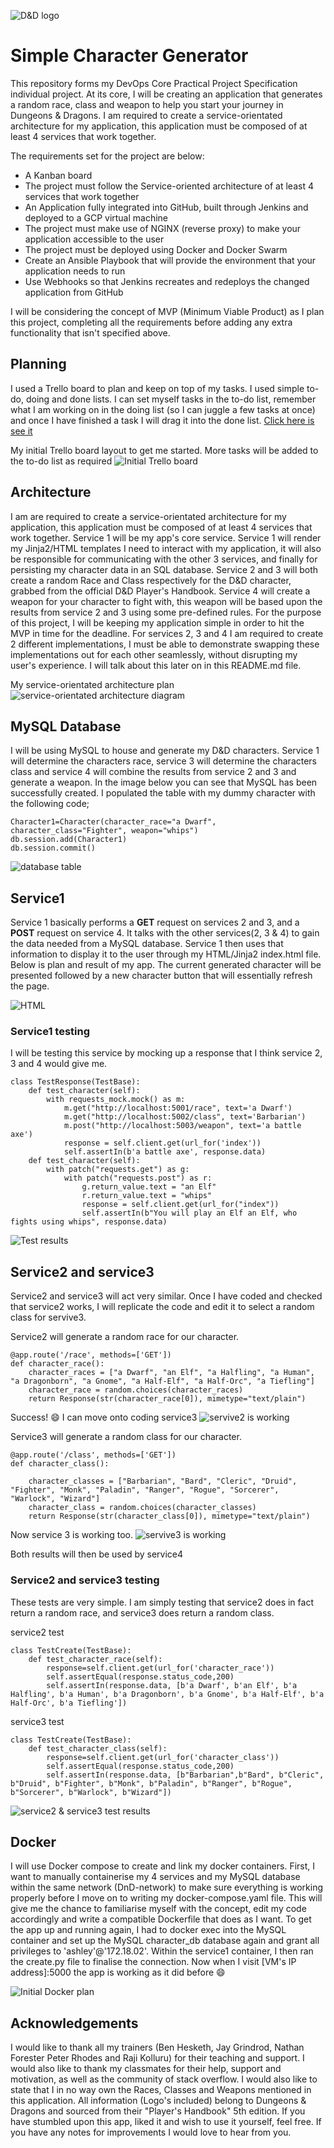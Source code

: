 ![D&D logo](https://db4sgowjqfwig.cloudfront.net/game_systems/251/assets/357032/DnD5E_Large.png?1407685841)
# Simple Character Generator

This repository forms my DevOps Core Practical Project Specification individual project. At its core, I will be creating an application that generates a random race, class and weapon to help you start your journey in Dungeons & Dragons. I am required to create a service-orientated architecture for my application, this application must be composed of at least 4 services that work together.

The requirements set for the project are below:

- A Kanban board
- The project must follow the Service-oriented architecture of at least 4 services that work together
- An Application fully integrated into GitHub, built through Jenkins and deployed to a GCP virtual machine
- The project must make use of NGINX (reverse proxy) to make your application accessible to the user
- The project must be deployed using Docker and Docker Swarm
- Create an Ansible Playbook that will provide the environment that your application needs to run
- Use Webhooks so that Jenkins recreates and redeploys the changed application from GitHub

I will be considering the concept of MVP (Minimum Viable Product) as I plan this project, completing all the requirements before adding any extra functionality that isn't specified above.

## Planning
I used a Trello board to plan and keep on top of my tasks. I used simple to-do, doing and done lists. I can set myself tasks in the to-do list, remember what I am working on in the doing list (so I can juggle a few tasks at once) and once I have finished a task I will drag it into the done list. [Click here is see it](https://trello.com/b/yaZs4MWM/dd-character-generator)

My initial Trello board layout to get me started. More tasks will be added to the to-do list as required
![Initial Trello board](https://trello-attachments.s3.amazonaws.com/602d3594eb14c72fafa7733c/602fea0f92ff805d8db0d4d4/a73aa479e027544251dc59aba9caf679/Trello_start_point.png)

## Architecture

I am are required to create a service-orientated architecture for my application, this application must be composed of at least 4 services that work together. Service 1 will be my app's core service. Service 1 will render my Jinja2/HTML templates I need to interact with my application, it will also be responsible for communicating with the other 3 services, and finally for persisting my character data in an SQL database. Service 2 and 3 will both create a random Race and Class respectively for the D&D character, grabbed from the official D&D Player's Handbook. Service 4 will create a weapon for your character to fight with, this weapon will be based upon the results from service 2 and 3 using some pre-defined rules. For the purpose of this project, I will be keeping my application simple in order to hit the MVP in time for the deadline. For services 2, 3 and 4 I am required to create 2 different implementations, I must be able to demonstrate swapping these implementations out for each other seamlessly, without disrupting my user's experience. I will talk about this later on in this README.md file.

My service-orientated architecture plan
![service-orientated architecture diagram](https://trello-attachments.s3.amazonaws.com/602d3594eb14c72fafa7733c/60315b4627b35b4d8fdbc918/78f1e1f01828728ff7d697a312bf9bf0/Services.png)

## MySQL Database

I will be using MySQL to house and generate my D&D characters. Service 1 will determine the characters race, service 3 will determine the characters class and service 4 will combine the results from service 2 and 3 and generate a weapon. In the image below you can see that MySQL has been successfully created. I populated the table with my dummy character with the following code;
```
Character1=Character(character_race="a Dwarf", character_class="Fighter", weapon="whips")
db.session.add(Character1)
db.session.commit()
```
![database table](https://trello-attachments.s3.amazonaws.com/602d3594eb14c72fafa7733c/6032bd31e4800e692cccffde/4156f8512cd524997acf22501e61c730/ERD_and_mysql.png)

## Service1

Service 1 basically performs a **GET** request on services 2 and 3, and a **POST** request on service 4. It talks with the other services(2, 3 & 4) to gain the data needed from a MySQL database. Service 1 then uses that information to display it to the user through my HTML/Jinja2 index.html file. Below is plan and result of my app.  The current generated character will be presented followed by a new character button that will essentially refresh the page.

![HTML](https://trello-attachments.s3.amazonaws.com/602d3594eb14c72fafa7733c/602fed8a01141c2618582185/ad9dd739bf1a6ebe3cf1d9e51ae51c60/html_plan_%26_result.png)

### Service1 testing

I will be testing this service by mocking up a response that I think service 2, 3 and 4 would give me.
```
class TestResponse(TestBase):
    def test_character(self):
        with requests_mock.mock() as m:
            m.get("http://localhost:5001/race", text='a Dwarf')
            m.get("http://localhost:5002/class", text='Barbarian')
            m.post("http://localhost:5003/weapon", text='a battle axe')
            response = self.client.get(url_for('index'))
            self.assertIn(b'a battle axe', response.data)
    def test_character(self):
        with patch("requests.get") as g:
            with patch("requests.post") as r:
                g.return_value.text = "an Elf"
                r.return_value.text = "whips"
                response = self.client.get(url_for("index"))
                self.assertIn(b"You will play an Elf an Elf, who fights using whips", response.data)
```

![Test results](https://trello-attachments.s3.amazonaws.com/602d3594eb14c72fafa7733c/602fed679fe4c334e09a1b31/e687f32ca99e5db19768d53e4b0549a2/service1_test.png)

## Service2 and service3

Service2 and service3 will act very similar. Once I have coded and checked that service2 works, I will replicate the code and edit it to select a random class for servive3.

Service2 will generate a random race for our character.
```
@app.route('/race', methods=['GET'])
def character_race():
    character_races = ["a Dwarf", "an Elf", "a Halfling", "a Human", "a Dragonborn", "a Gnome", "a Half-Elf", "a Half-Orc", "a Tiefling"]
    character_race = random.choices(character_races)
    return Response(str(character_race[0]), mimetype="text/plain")
```

Success! :smile: I can move onto coding service3
![servive2 is working](https://trello-attachments.s3.amazonaws.com/602d3594eb14c72fafa7733c/603170c76f01498d525685f1/2107d04c11776ffcc696581b013c14e0/service2_output.png)

Service3 will generate a random class for our character.
```
@app.route('/class', methods=['GET'])
def character_class():

    character_classes = ["Barbarian", "Bard", "Cleric", "Druid", "Fighter", "Monk", "Paladin", "Ranger", "Rogue", "Sorcerer", "Warlock", "Wizard"]
    character_class = random.choices(character_classes)
    return Response(str(character_class[0]), mimetype="text/plain")
```

Now service 3 is working too.
![servive3 is working](https://trello-attachments.s3.amazonaws.com/602d3594eb14c72fafa7733c/603170ce4a00323a94314b97/8aa59da57220ffcb984cd57552cb598a/service3_output.png)

Both results will then be used by service4

### Service2 and service3 testing

These tests are very simple. I am simply testing that service2 does in fact return a random race, and service3 does return a random class.

service2 test
``` 
class TestCreate(TestBase):
    def test_character_race(self):
        response=self.client.get(url_for('character_race'))
        self.assertEqual(response.status_code,200)
        self.assertIn(response.data, [b'a Dwarf', b'an Elf', b'a Halfling', b'a Human', b'a Dragonborn', b'a Gnome', b'a Half-Elf', b'a Half-Orc', b'a Tiefling'])
```

service3 test
```        
class TestCreate(TestBase):
    def test_character_class(self):
        response=self.client.get(url_for('character_class'))
        self.assertEqual(response.status_code,200)
        self.assertIn(response.data, [b"Barbarian",b"Bard", b"Cleric", b"Druid", b"Fighter", b"Monk", b"Paladin", b"Ranger", b"Rogue", b"Sorcerer", b"Warlock", b"Wizard"])
```

![service2 & service3 test results](https://trello-attachments.s3.amazonaws.com/602d3594eb14c72fafa7733c/602fea0f92ff805d8db0d4d4/a6b86aae2c1dfdd802c715a490daebb6/service2_%26_3_tests.png)

## Docker

I will use Docker compose to create and link my docker containers. First, I want to manually containerise my 4 services and my MySQL database within the same network (DnD-network) to make sure everything is working properly before I move on to writing my docker-compose.yaml file. This will give me the chance to familiarise myself with the concept, edit my code accordingly and write a compatible Dockerfile that does as I want. To get the app up and running again, I had to docker exec into the MySQL container and set up the MySQL character_db database again and grant all privileges to 'ashley'@'172.18.02'. Within the service1 container, I then ran the create.py file to finalise the connection. Now when I visit [VM's IP address]:5000 the app is working as it did before :smile:

![Initial Docker plan](https://trello-attachments.s3.amazonaws.com/602d3594eb14c72fafa7733c/602feca94a016c405cfcb02d/eb4ab7cbd70226a9e19f1eb31d7dd303/Initial_Docker_plan.png)

## Acknowledgements

I would like to thank all my trainers (Ben Hesketh, Jay Grindrod, Nathan Forester Peter Rhodes and Raji Kolluru) for their teaching and support. I would also like to thank my classmates for their help, support and motivation, as well as the community of stack overflow. I would also like to state that I in no way own the Races, Classes and Weapons mentioned in this application. All information (Logo's included) belong to Dungeons & Dragons and sourced from their "Player's Handbook" 5th edition. If you have stumbled upon this app, liked it and wish to use it yourself, feel free. If you have any notes for improvements I would love to hear from you.

